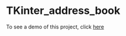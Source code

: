 # TKinter_address_book

To see a demo of this project, click [here](https://cdn.rawgit.com/Akil1996/TKinter_address_book/d60b9fe3/20180127_222505.mp4)
